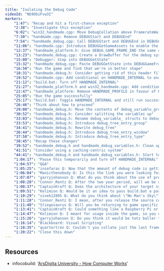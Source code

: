 ```yaml
---
title: "Isolating the Debug Code"
videoId: "Nb9ObiFvw3I"
markers:
    "1:47": "Recap and hit a first-chance exception"
    "2:38": "Investigate this exception"
    "6:02": "win32_handmade.cpp: Move DebugCollation above FramerateWait and pass NewInput and &Buffer to DEBUGFrameEnd"
    "7:30": "handmade.cpp: Remove DEBUGStart and DEBUGEnd"
    "7:54": "handmade_debug.cpp: Call DEBUGStart and DEBUGEnd in DEBUGGameFrameEnd"
    "11:06": "handmade.cpp: Introduce DEBUGGetGameAssets to enable the debug system to get the TranState->Assets out"
    "12:37": "handmade_platform.h: Give DEBUG_GAME_FRAME_END the same call structure as GAME_UPDATE_AND_RENDER"
    "13:23": "handmade_debug.cpp: Create a DrawBuffer for the debug system"
    "15:00": "Debugger: Step into DEBUGGetState"
    "15:32": "handmade_debug.cpp: Paste DEBUGGetState into DEBUGGameFrameEnd"
    "16:50": "Run the game and find that we're in better shape"
    "18:31": "handmade.debug.h: Consider getting rid of this header file entirely"
    "19:52": "handmade.cpp: Add conditional on HANDMADE_INTERNAL to enable us to toggle the debug system"
    "21:12": "build.bat: Turn off HANDMADE_INTERNAL"
    "21:27": "handmade_platform.h and win32_handmade.cpp: Add conditionals on HANDMADE_INTERNAL"
    "22:47": "handmade_platform: Remove HANDMADE_PROFILE in favour of HANDMADE_INTERNAL"
    "25:05": "Run the game successfully"
    "25:17": "build.bat: Toggle HANDMADE_INTERNAL and still run successfully"
    "26:46": "Think about how to proceed"
    "29:00": "handmade_debug.h: Move the contents of debug_variable_group into debug_variable_reference"
    "30:52": "handmade_debug.h: Consider splitting the variables up"
    "33:03": "handmade_debug.h: Rename debug_variable_ structs to debug_tree and debug_tree_entry"
    "33:53": "handmade_debug.h: Introduce debug_tree_entry_group"
    "34:41": "handmade_debug.h: Rewrite debug_tree"
    "36:44": "handmade_debug.h: Introduce debug_tree_entry_window"
    "37:58": "handmade_debug.h: Introduce debug_tree_entry_type"
    "38:45": "Recap these changes"
    "39:52": "handmade_debug.h and handmade_debug_variables.h: Clean up the compile errors"
    "41:51": "Consider using a caching-centric system"
    "44:41": "handmade_debug.h and handmade_debug_variables.h: Start to implement a caching-centric system"
    "1:04:17": "Pause this temporarily and turn off HANDMADE_INTERNAL"
    "1:04:57": "Q&A"
    "1:05:25": "insofaras Q: Now that the amount of debug code is getting larger, will you create a debug debug system to debug the debug code?"
    "1:06:04": "Manicthenobody Q: Is this the link you were looking for earlier for MartinCohen? [see Resources]"
    "1:07:07": "garryjohanson Q: What do you think about the use of pre-fetch cache instructions? Are they a viable option for general purpose programming to get maximum performance?"
    "1:08:28": "Connor_Rentz Q: After the two year period, will we be able to mod the game?"
    "1:08:37": "CaptainKraft Q: Does the architecture of your target system have a big effect on how you design your debug system?"
    "1:09:51": "Kelimion Q: Would be it an idea to pass build.bat a parameter which you would use to switch optimisation on and off on the different build units? Like IF %1 == opt, do this, otherwise do that"
    "1:10:29": "vivek12895 Q: What do you think about \"No Man's Sky\"? I can't even think about how it works now. Will I get some idea after learning from you?"
    "1:11:28": "Connor_Rentz Q: I mean, after you release the source code. Will we be able to create our own bosses, worlds, etc.?"
    "1:11:48": "Stiegosaurus Q: Will you be returning to game specific coding soon?"
    "1:13:41": "CaptainKraft Q: Could something like a Raspberry Pi or other ARM desktop PC run Handmade Hero well enough, and is that the kind of system where you would want to do the debugging on a separate machine?"
    "1:14:47": "Kelimion Q: I meant for usage inside the game, so you could switch optimisation on and off from the debug menu"
    "1:15:26": "garryjohanson Q: Do you think it would be totz baller to make a GUI visual language for game scripting like what Unreal has?"
    "1:16:14": "Blackboard: Visual Scripting"
    "1:18:35": "quartertron Q: Couldn't you collate just the last frame every frame instead of doing all of them in chunks?"
    "1:20:22": "Close this down"
---
```


## Resources

* infocobuild: '[ArsDigita University - How Computer Works](http://www.infocobuild.com/education/audio-video-courses/computer-science/how-computer-works-arsdigita.html)'
